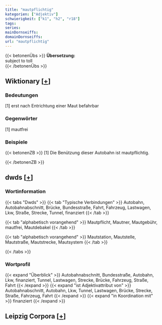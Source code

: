 ```yaml
---
title: "mautpflichtig"
kategorien: ["Adjektiv"]
schwierigkeit: ["k1", "h2", "r18"]
tags:
series:
mainDornseiffs:
domainDornseiffs:
url: "mautpflichtig"
---
```


{{< betonenÜbs >}}
**Übersetzung:**  
subject to toll  
{{< /betonenÜbs >}}

## Wiktionary [[+](https://de.wiktionary.org/wiki/mautpflichtig)]

### Bedeutungen
[1] erst nach Entrichtung einer Maut befahrbar  

### Gegenwörter
[1] mautfrei  

### Beispiele
{{< betonenZB >}}
[1] Die Benützung dieser Autobahn ist mautpflichtig.  

{{< /betonenZB >}}


## dwds [[+](https://www.dwds.de/wb/mautpflichtig)]

### Wortinformation
{{< tabs "Dwds" >}}
{{< tab "Typische Verbindungen" >}}
Autobahn, Autobahnabschnitt, Brücke, Bundesstraße, Fahrt, Fahrzeug, Lastwagen, Lkw, Straße, Strecke, Tunnel, finanziert
{{< /tab >}}

{{< tab "alphabetisch vorangehend" >}}
Mautpflicht, Mautner, Mautgebühr, mautfrei, Mautdebakel
{{< /tab >}}

{{< tab "alphabetisch vorangehend" >}}
Mautstation, Mautstelle, Mautstraße, Mautstrecke, Mautsystem
{{< /tab >}}

{{< /tabs >}}

### Wortprofil
{{< expand "Überblick" >}} Autobahnabschnitt, Bundesstraße, Autobahn, Lkw, finanziert, Tunnel, Lastwagen, Strecke, Brücke, Fahrzeug, Straße, Fahrt {{< /expand >}}
{{< expand "ist Adjektivattribut von" >}} Autobahnabschnitt, Autobahn, Lkw, Tunnel, Lastwagen, Brücke, Strecke, Straße, Fahrzeug, Fahrt {{< /expand >}}
{{< expand "in Koordination mit" >}} finanziert {{< /expand >}}

## Leipzig Corpora [[+](https://corpora.uni-leipzig.de/en/res?word=mautpflichtig&corpusId=deu_newscrawl-public_2018)]

